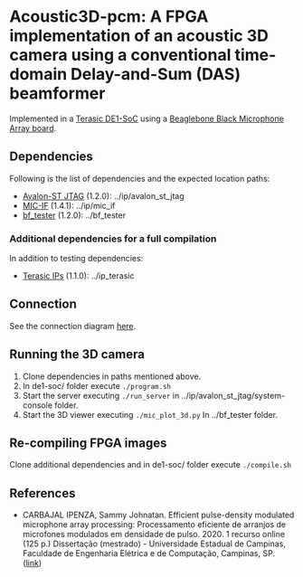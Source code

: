 # Acoustic3D-pcm: A FPGA implementation of an acoustic 3D camera using a conventional time-domain Delay-and-Sum (DAS) beamformer

Implemented in a [Terasic DE1-SoC](https://www.terasic.com.tw/cgi-bin/page/archive.pl?Language=English&No=836) using a [Beaglebone Black Microphone Array board](https://github.com/marcelodaher/memsarray).

## Dependencies

Following is the list of dependencies and the expected location paths:

- [Avalon-ST JTAG](https://github.com/samjohn24/avalon_st_jtag) (1.2.0): ../ip/avalon_st_jtag 
- [MIC-IF](https://github.com/samjohn24/mic_if) (1.4.1): ../ip/mic_if
- [bf_tester](https://github.com/samjohn24/bf_tester) (1.2.0): ../bf_tester

### Additional dependencies for a full compilation

In addition to testing dependencies:

- [Terasic IPs](https://github.com/samjohn24/ip_terasic) (1.1.0): ../ip_terasic 

## Connection

See the connection diagram [here](doc/bbb2de1soc.svg).

## Running the 3D camera

1. Clone dependencies in paths mentioned above.
2. In de1-soc/ folder execute `./program.sh`
3. Start the server executing `./run_server` in ../ip/avalon_st_jtag/system-console folder.
4. Start the 3D viewer executing `./mic_plot_3d.py` In ../bf_tester folder.

## Re-compiling FPGA images

Clone additional dependencies and in de1-soc/ folder execute `./compile.sh`

## References

* CARBAJAL IPENZA, Sammy Johnatan. Efficient pulse-density modulated microphone array processing: Processamento eficiente de arranjos de microfones modulados em densidade de pulso. 2020. 1 recurso online (125 p.) Dissertação (mestrado) - Universidade Estadual de Campinas, Faculdade de Engenharia Elétrica e de Computação, Campinas, SP. ([link](http://repositorio.unicamp.br/jspui/handle/REPOSIP/356372))
